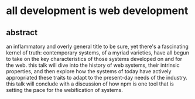 # all development is web development

## abstract

an inflammatory and overly general title to be sure, yet
there's a fascinating kernel of truth: contemporary systems,
of a myriad varieties, have all begun to take on the key
characteristics of those systems developed on and for the web.
this talk will dive into the history of web systems, their
intrinsic properties, and then explore how the systems of 
today have actively appropriated these traits to adapt to the
present-day needs of the industry. this talk will conclude
with a discussion of how npm is one tool that is setting the
pace for the webification of systems.
